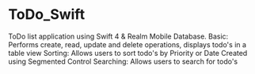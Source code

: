 # ToDo_Swift

ToDo list application using Swift 4 & Realm Mobile Database. 
Basic: Performs create, read, update and delete operations, displays todo's in a table view
Sorting: Allows users to sort todo's by Priority or Date Created using Segmented Control
Searching: Allows users to search for todo's
